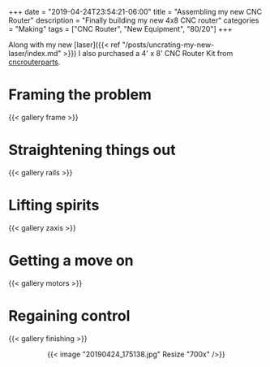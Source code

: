 +++
date = "2019-04-24T23:54:21-06:00"
title = "Assembling my new CNC Router"
description = "Finally building my new 4x8 CNC router"
categories = "Making"
tags = ["CNC Router", "New Equipment", "80/20"]
+++

Along with my new [laser]({{< ref "/posts/uncrating-my-new-laser/index.md" >}}) I also purchased a 4' x 8' CNC Router Kit from [cncrouterparts](http://www.cncrouterparts.com).

# Framing the problem

{{< gallery frame >}}

# Straightening things out

{{< gallery rails >}}

# Lifting spirits

{{< gallery zaxis >}}

# Getting a move on

{{< gallery motors >}}

# Regaining control

{{< gallery finishing >}}

<center>
  {{< image "20190424_175138.jpg" Resize "700x" />}}
</center>